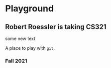 # Playground

## Robert Roessler is taking CS321

some new text

A place to play with `git`.

### Fall 2021
